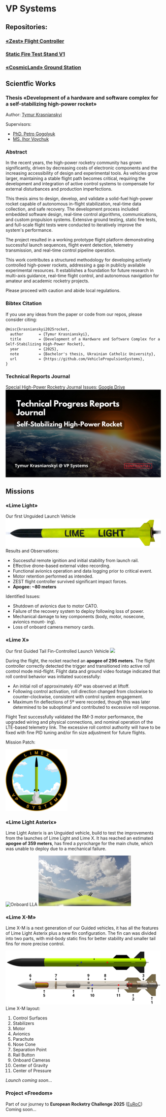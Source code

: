 # VP Systems

## Repositories:
### <a href="https://github.com/VehiclePropulsionSystems/Zest">«Zest» Flight Controller</a>
### <a href="https://github.com/VehiclePropulsionSystems/StaticFireTestStand">Static Fire Test Stand V1</a>
### <a href="https://github.com/VehiclePropulsionSystems/CosmicLand">«CosmicLand» Ground Station</a>

## Scientfic Works
### Thesis «Development of a hardware and software complex for a self-stabilizing high-power rocket»

Author: <a href="https://www.linkedin.com/in/tymur-krasnianskyi-5b66aa211/">Tymur Krasnianskyi</a>

Supervisors:
- <a href="https://wiki.lpnu.ua/wiki/%D0%93%D0%BE%D0%B3%D0%BE%D0%BB%D1%8E%D0%BA_%D0%9F%D0%B5%D1%82%D1%80%D0%BE_%D0%A4%D0%B5%D0%B4%D0%BE%D1%80%D0%BE%D0%B2%D0%B8%D1%87">PhD. Petro Gogolyuk</a>
- <a href="https://www.linkedin.com/in/%D1%96%D0%B3%D0%BE%D1%80-%D0%B2%D0%BE%D0%B2%D1%87%D1%83%D0%BA-0aaa2195/">MS. Ihor Vovchuk</a>

### Abstract
In the recent years, the high-power rocketry community has grown significantly, driven by decreasing costs of electronic components and the increasing accessibility of design and experimental tools. As vehicles grow larger, maintaining a stable flight path becomes critical, requiring the development and integration of active control systems to compensate for external disturbances and production imperfections.

This thesis aims to design, develop, and validate a solid-fuel high-power rocket capable of autonomous in-flight stabilization, real-time data collection, and safe recovery. The development process included embedded software design, real-time control algorithms, communications, and custom propulsion systems. Extensive ground testing, static fire tests, and full-scale flight tests were conducted to iteratively improve the system's performance.

The project resulted in a working prototype flight platform demonstrating successful launch sequences, flight event detection, telemetry transmission, and real-time control pipeline operation.

This work contributes a structured methodology for developing actively controlled high-power rockets, addressing a gap in publicly available experimental resources. It establishes a foundation for future research in multi-axis guidance, real-time flight control, and autonomous navigation for amateur and academic rocketry projects.

Please proceed with caution and abide local regulations. 

### Bibtex Citation
If you use any ideas from the paper or code from our repos, please consider citing:
```
@misc{krasnianskyi2025rocket,
  author       = {Tymur Krasnianskyi},
  title        = {Development of a Hardware and Software Complex for a Self-Stabilizing High-Power Rocket},
  year         = {2025},
  note         = {Bachelor's thesis, Ukrainian Catholic University},
  url          = {https://github.com/VehiclePropulsionSystems},
}
```

### Technical Reports Journal
Special High-Power Rocketry Journal Issues:
<a href="https://drive.google.com/drive/folders/1wzRSguSC4xJzmtxK_n2-tJ-JkElodj3I?usp=sharing">Google Drive</a>
<img src="assets/HPR_TR.png"/>


## Missions
### «Lime Light»
Our first Unguided Launch Vehicle
<img src="assets/limelight.png">
Results and Observations:
- Successful remote ignition and initial stability from launch rail.
- Effective drone-based external video recording.
- Functional avionics operation and data logging prior to critical event. 
- Motor retention performed as intended.
- ZEST flight controller survived significant impact forces.
- **Apogee: ~80 meters**

Identified Issues:
- Shutdown of avionics due to motor CATO.
- Failure of the recovery system to deploy following loss of power.
- Mechanical damage to key components (body, motor, nosecone, avionics mount- ing).
- Loss of onboard camera memory cards.

### «Lime X»
Our first Guided Tail Fin-Controlled Launch Vehicle
<img src="assets/LimeX_CC.png">

During the flight, the rocket reached an **apogee of 296 meters**. The flight controller correctly detected the trigger and transitioned into
active roll control mode mid-flight.
Flight data and ground video footage indicated that roll control behavior was
initiated successfully:
- An initial roll of approximately 40º was observed at liftoff.
- Following control activation, roll direction changed from clockwise to counter-clockwise, consistent with control system engagement.
- Maximum fin deflections of 5º were recorded, though this was later determined to be suboptimal and contributed to excessive roll response.

Flight Test successfully validated the RM-3 motor performance, the upgraded wiring and physical connections, and nominal operation of the LTE-based telemetry link. The excessive roll control authority will have to be fixed with fine PID tuning and/or fin size adjustment for future flights.

Mission Patch:

<img src="assets/limex_patch.png" width="200px">


### «Lime Light Asterix»
Lime Light Asterix is an Unguided vehicle, build to test the improvements from the launches of Lime Light and Lime X. It has reached an estimated **apogee of 359 meters**, has fired a pyrocharge for the main chute, which was unable to deploy due to a mechanical failure.

<p float="left">
  <img src="assets/onboard_LLA.png" alt="Onboard LLA" width="300" />
  <img src="assets/LLA_sky.png" alt="LLA Sky" width="300" />
</p>

### «Lime X-M»
Lime X-M is a next generation of our Guided vehicles, it has all the features of Lime Light Asterix plus a new fin configuration. The fin can was divided into two parts, with mid-body static fins for better stability and smaller tail fins for more precise control. 

<img src="assets/limexm_ndiagram.png">
Lime X-M layout: 

1. Control Surfaces
2. Stabilizers
3. Motor 
4. Avionics 
5. Parachute 
6. Nose Cone
7. Separation Point
8. Rail Button
9. Onboard Cameras
10. Center of Gravity
11. Center of Pressure

*Launch coming soon...*

### Project «Freedom»
Part of our journey to **European Rocketry Challenge 2025** (<a href="https://euroc.pt/">EuRoC</a>)  \
Coming soon...
